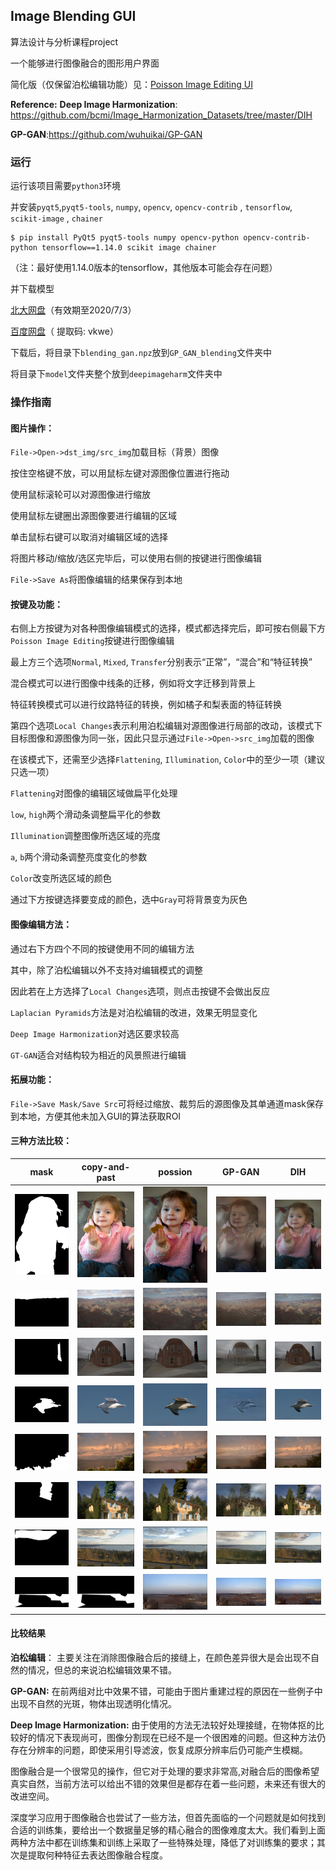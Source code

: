 ## Image Blending GUI

算法设计与分析课程project

一个能够进行图像融合的图形用户界面

简化版（仅保留泊松编辑功能）见：[Poisson Image Editing UI](https://github.com/Lllmmr/Poisson-Image-Editing-UI)

**Reference:**
**Deep Image Harmonization**: https://github.com/bcmi/Image_Harmonization_Datasets/tree/master/DIH

**GP-GAN**:https://github.com/wuhuikai/GP-GAN

### 运行

运行该项目需要`python3`环境

并安装`pyqt5`,`pyqt5-tools`, `numpy`, `opencv`, `opencv-contrib` ,  `tensorflow`, `scikit-image` , `chainer`

```
$ pip install PyQt5 pyqt5-tools numpy opencv-python opencv-contrib-python tensorflow==1.14.0 scikit image chainer
```

（注：最好使用1.14.0版本的tensorflow，其他版本可能会存在问题）

并下载模型

[北大网盘](https://disk.pku.edu.cn:443/link/59A1E10766F04EE5CEFAD5C5395B5166)（有效期至2020/7/3）

[百度网盘](https://pan.baidu.com/s/1cEWvf6Op3k4QzVPQzcovKw)（ 提取码: vkwe）

下载后，将目录下`blending_gan.npz`放到`GP_GAN_blending`文件夹中

将目录下`model`文件夹整个放到`deepimageharm`文件夹中

### 操作指南

#### 图片操作：

`File->Open->dst_img/src_img`加载目标（背景）图像

按住空格键不放，可以用鼠标左键对源图像位置进行拖动

使用鼠标滚轮可以对源图像进行缩放

使用鼠标左键圈出源图像要进行编辑的区域

单击鼠标右键可以取消对编辑区域的选择

将图片移动/缩放/选区完毕后，可以使用右侧的按键进行图像编辑

`File->Save As`将图像编辑的结果保存到本地

#### 按键及功能：

右侧上方按键为对各种图像编辑模式的选择，模式都选择完后，即可按右侧最下方`Poisson Image Editing`按键进行图像编辑

最上方三个选项`Normal`, `Mixed`, `Transfer`分别表示“正常”，“混合”和“特征转换”

混合模式可以进行图像中线条的迁移，例如将文字迁移到背景上

特征转换模式可以进行纹路特征的转换，例如橘子和梨表面的特征转换

第四个选项`Local Changes`表示利用泊松编辑对源图像进行局部的改动，该模式下目标图像和源图像为同一张，因此只显示通过`File->Open->src_img`加载的图像

在该模式下，还需至少选择`Flattening`, `Illumination`, `Color`中的至少一项（建议只选一项）

`Flattening`对图像的编辑区域做扁平化处理

`low`, `high`两个滑动条调整扁平化的参数

`Illumination`调整图像所选区域的亮度

`a`, `b`两个滑动条调整亮度变化的参数

`Color`改变所选区域的颜色

通过下方按键选择要变成的颜色，选中`Gray`可将背景变为灰色

#### 图像编辑方法：

通过右下方四个不同的按键使用不同的编辑方法

其中，除了泊松编辑以外不支持对编辑模式的调整

因此若在上方选择了`Local Changes`选项，则点击按键不会做出反应

`Laplacian Pyramids`方法是对泊松编辑的改进，效果无明显变化

`Deep Image Harmonization`对选区要求较高

`GT-GAN`适合对结构较为相近的风景照进行编辑

#### 拓展功能：

`File->Save Mask/Save Src`可将经过缩放、裁剪后的源图像及其单通道mask保存到本地，方便其他未加入GUI的算法获取ROI

#### 三种方法比较：

|                 mask                  |             copy-and-past             |                   possion                   |                            GP-GAN                            |                   DIH                   |
| :-----------------------------------: | :-----------------------------------: | :-----------------------------------------: | :----------------------------------------------------------: | :-------------------------------------: |
|         ![](images/1mask.png)         |       ![1cop](images/1cop.jpg)        |      ![poisson1](images/poisson1.jpg)       | ![GP-r1](images/GP-r1.jpg) |      ![dih_r1](images/dih_r1.jpg)       |
|      ![2mask](images/2mask.png)       |       ![2cop](images/2cop.jpg)        |      ![poisson2](images/poisson2.jpg)       | ![GP-r2](images/GP-r2.jpg) |      ![dih_r2](images/dih_r2.jpg)       |
| ![3mask](images/3mask.png) |  ![3cop](images/3cop.jpg)  | ![poisson3](images/poisson3.jpg) | ![GP-r3](images/GP-r3.jpg) | ![dih_r3](images/dih_r3.jpg) |
| ![4mask](images/4mask.png) |  ![4cop](images/4cop.jpg)  | ![poisson4](images/poisson4.jpg) | ![GP-r4](images/GP-r4.jpg) | ![dih_r4](images/dih_r4.jpg) |
| ![5mask](images/5mask.png) |  ![5cop](images/5cop.jpg)  | ![poisson5](images/poisson5.jpg) | ![GP-r5](images/GP-r5.jpg) | ![dih_r5](images/dih_r5.jpg) |
| ![6mask](images/6mask.png) |  ![6cop](images/6cop.jpg)  | ![poisson6](images/poisson6.jpg) | ![GP-r6](images/GP-r6.jpg) | ![dih_r6](images/dih_r6.jpg) |
| ![7mask](images/7mask.png) |  ![7cop](images/7cop.jpg)  | ![poisson7](images/poisson7.png) | ![GP-r7](images/GP-r7.jpg) | ![dih_r7](images/dih_r7.jpg) |
| ![8mask](images/8mask.png) | ![8mask](images/8mask.png) | ![poisson8](images/poisson8.jpg) | ![GP-r8](images/GP-r8.png) | ![dih_r8](images/dih_r8.jpg) |

#### 比较结果

**泊松编辑**： 主要关注在消除图像融合后的接缝上，在颜色差异很大是会出现不自然的情况，但总的来说泊松编辑效果不错。

**GP-GAN:** 在前两组对比中效果不错，可能由于图片重建过程的原因在一些例子中出现不自然的光斑，物体出现透明化情况。

**Deep Image Harmonization:** 由于使用的方法无法较好处理接缝，在物体抠的比较好的情况下表现尚可，图像分割现在已经不是一个很困难的问题。但这种方法仍存在分辨率的问题，即使采用引导滤波，恢复成原分辨率后仍可能产生模糊。

图像融合是一个很常见的操作，但它对于处理的要求非常高,对融合后的图像希望真实自然，当前方法可以给出不错的效果但是都存在着一些问题，未来还有很大的改进空间。

深度学习应用于图像融合也尝试了一些方法，但首先面临的一个问题就是如何找到合适的训练集，要给出一个数据量足够的精心融合的图像难度太大。我们看到上面两种方法中都在训练集和训练上采取了一些特殊处理，降低了对训练集的要求；其次是提取何种特征去表达图像融合程度。